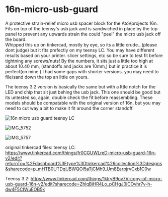 # 16n-micro-usb-guard
A protective strain-relief micro usb spacer block for the AtoVprojects 16n.
Fits on top of the teensy's usb jack and is sandwiched in place by the top panel to prevent any upwards strain the could "peel" the micro usb jack off the board.   
Whipped this up on tinkercad, mostly by eye, so its a little crude...(please dont judge) but it fits prefectly on my teensy LC. You may have different results based on your printer. slicer settings, etc so be sure to test fit before tightning any screws/nuts!  By the numbers, it sits just a little too high at about 10.40 mm, (standoffs and jacks are 10mm,) but in practice it is perfect(on mine.)  I had some gaps with shorter versions.  you may need to file/sand down the top an little on yours.  

The teensy 3.2 version is basically the same but with a lttle notch for the LED and chip that sit just behing the usb jack.   This one should be good but its untested so, again, double check the fit before reassembling.  These models should be compatable with the original version of 16n, but you may need to cut way a bit to make it fit around the corner standoff.

![16n micro usb guard teensy LC](https://github.com/miotislucifugis/16n-micro-usb-guard/assets/20709580/c496249d-d109-4172-a9a1-061ba6e7851e)

![IMG_5752](https://github.com/miotislucifugis/16n-micro-usb-guard/assets/20709580/85ca905d-814f-4d3a-aff9-97ff70d6a6be)


![IMG_5757](https://github.com/miotislucifugis/16n-micro-usb-guard/assets/20709580/f840e5cc-5780-4821-a74d-b21519491f7b)

original tinkercad files:
teensy LC:
https://www.tinkercad.com/things/fr0CGUWLreD-micro-usb-guard-16n-v2/edit?returnTo=%2Fdashboard%3Ftype%3Dtinkercad%26collection%3Ddesigns&sharecode=p_mHTB0UTDqUBWQOI5aTjCMh9_Um8EarpjrvCxb1C0w

Teensy 3.2:
https://www.tinkercad.com/things/1kIryB9ov7V-copy-of-micro-usb-guard-16n-v2/edit?sharecode=ZhlqBiHR4Lo_pCHgJ0iCOvhr7v-h-dw4F5CIWuEOB5k
